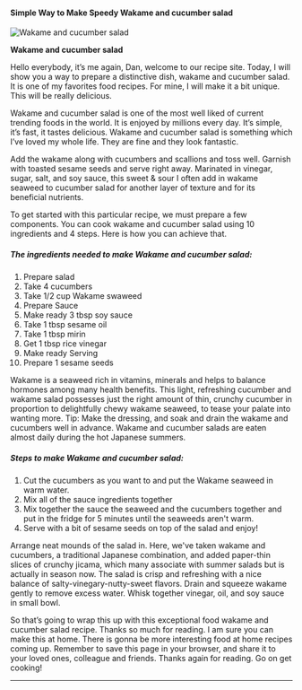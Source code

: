             

#### Simple Way to Make Speedy Wakame and cucumber salad

![Wakame and cucumber salad](https://img-global.cpcdn.com/recipes/6055531817467904/751x532cq70/wakame-and-cucumber-salad-recipe-main-photo.jpg)

**Wakame and cucumber salad**

Hello everybody, it’s me again, Dan, welcome to our recipe site. Today, I will show you a way to prepare a distinctive dish, wakame and cucumber salad. It is one of my favorites food recipes. For mine, I will make it a bit unique. This will be really delicious.

Wakame and cucumber salad is one of the most well liked of current trending foods in the world. It is enjoyed by millions every day. It’s simple, it’s fast, it tastes delicious. Wakame and cucumber salad is something which I’ve loved my whole life. They are fine and they look fantastic.

Add the wakame along with cucumbers and scallions and toss well. Garnish with toasted sesame seeds and serve right away. Marinated in vinegar, sugar, salt, and soy sauce, this sweet & sour I often add in wakame seaweed to cucumber salad for another layer of texture and for its beneficial nutrients.

To get started with this particular recipe, we must prepare a few components. You can cook wakame and cucumber salad using 10 ingredients and 4 steps. Here is how you can achieve that.

##### The ingredients needed to make Wakame and cucumber salad:

1.  Prepare salad
2.  Take 4 cucumbers
3.  Take 1/2 cup Wakame swaweed
4.  Prepare Sauce
5.  Make ready 3 tbsp soy sauce
6.  Take 1 tbsp sesame oil
7.  Take 1 tbsp mirin
8.  Get 1 tbsp rice vinegar
9.  Make ready Serving
10.  Prepare 1 sesame seeds

Wakame is a seaweed rich in vitamins, minerals and helps to balance hormones among many health benefits. This light, refreshing cucumber and wakame salad possesses just the right amount of thin, crunchy cucumber in proportion to delightfully chewy wakame seaweed, to tease your palate into wanting more. Tip: Make the dressing, and soak and drain the wakame and cucumbers well in advance. Wakame and cucumber salads are eaten almost daily during the hot Japanese summers.

##### Steps to make Wakame and cucumber salad:

1.  Cut the cucumbers as you want to and put the Wakame seaweed in warm water.
2.  Mix all of the sauce ingredients together
3.  Mix together the sauce the seaweed and the cucumbers together and put in the fridge for 5 minutes until the seaweeds aren't warm.
4.  Serve with a bit of sesame seeds on top of the salad and enjoy!

Arrange neat mounds of the salad in. Here, we've taken wakame and cucumbers, a traditional Japanese combination, and added paper-thin slices of crunchy jicama, which many associate with summer salads but is actually in season now. The salad is crisp and refreshing with a nice balance of salty-vinegary-nutty-sweet flavors. Drain and squeeze wakame gently to remove excess water. Whisk together vinegar, oil, and soy sauce in small bowl.

So that’s going to wrap this up with this exceptional food wakame and cucumber salad recipe. Thanks so much for reading. I am sure you can make this at home. There is gonna be more interesting food at home recipes coming up. Remember to save this page in your browser, and share it to your loved ones, colleague and friends. Thanks again for reading. Go on get cooking!

* * *